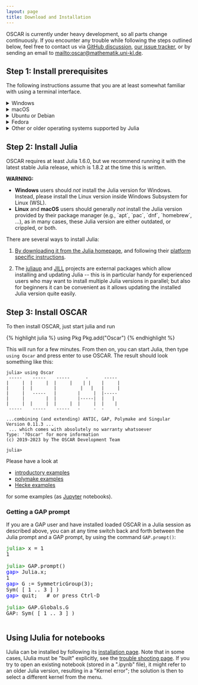 ```yaml
---
layout: page
title: Download and Installation
---
```


OSCAR is currently under heavy development, so all parts
change continuously. If you encounter any trouble while following
the steps outlined below, feel free to contact us via
[GitHub discussion](https://github.com/oscar-system/Oscar.jl/discussions),
[our issue tracker](https://github.com/oscar-system/Oscar.jl/issues),
or by sending an email to <mailto:oscar@mathematik.uni-kl.de>.


## Step 1: Install prerequisites

The following instructions assume that you are at least somewhat familiar with using a
terminal interface.

<div class="clickdesc">

<details>
<summary>
Windows
</summary>
Please install Windows Subsystem for Linux (WSL) following the <a href="https://learn.microsoft.com/en-us/windows/wsl/install">official instructions</a>. You should now have an App "Ubuntu" in your start menu (run "explorer.exe ." in the Ubuntu terminal to open the current folder in the Windows File Explorer). You can now follow the instructions for <em><a href="#install-ubuntu">Ubuntu</a></em>. 
</details>

<details>
<summary>
macOS
</summary>
If you are using macOS 10.12 or newer, you need to install the Xcode command
line tools, as explained in the following instructions.
<ol>
<li>Launch a Terminal and copy and paste the command <code>xcode-select --install</code>, then press enter.</li>
<li>A window will appear asking you: <q>The xcode-select command requires
the command line developer tools. Would you like to install the tools
now?</q>. Confirm this by clicking <q>Install</q>.</li>
<li>Wait for this to complete; it needs to download about 130 MB of data.</li>
<li>You can verify that everything worked verifying the
<code>/Library/Developer/CommandLineTools/usr/bin/</code> exists and
contains executables such as <code>clang</code> and <code>clang++</code>,
the C and C++ compiler.</li>
</ol>
</details>

<details id="install-ubuntu">
<summary>
Ubuntu or Debian
</summary>
If you are using Ubuntu 18.04 "Bionic" or newer, or Debian 10 "Buster" or newer, proceed as follows:
Enter these commands into a terminal (this will prompt for your password
and requires that you have permissions to administer your computer).
{% highlight bash %}
sudo apt-get update
sudo apt-get install build-essential
{% endhighlight %}
</details>

<details>
<summary>
Fedora
</summary>
If you are using Fedora 28 or newer,
enter the following commands into a terminal (this will prompt for your password
and requires that you have permissions to administer your computer).
{% highlight bash %}
sudo dnf install gcc-c++ make
{% endhighlight %}
</details>

<details>
<summary>
Other or older operating systems supported by Julia
</summary>
We do not provided official support for other such systems at this time. But
if you wish to try anyway, you will need to install at least GNU make, and a
fairly recent C++ compiler supporting the C++17 standard.
Suitable compilers include
<ul>
<li>GNU C/C++ compiler (gcc) version 7 or newer,</li>
<li>Clang C/C++ compiler version 5 or newer,</li>
<li>Intel C/C++ Compiler (icc) version 19.0 or newer.</li>
</ul>
</details>

</div>

## Step 2: Install Julia

OSCAR requires at least Julia 1.6.0, but we recommend running it with the latest stable Julia release,
which is 1.8.2 at the time this is written.

<div class="message">
   <strong>WARNING:</strong>
   <ul>
   <li>
   <strong>Windows</strong> users should <em>not</em> install the Julia version for Windows.
   Instead, please install the Linux version inside Windows Subsystem for Linux (WSL).
   </li>
   <li>
   <strong>Linux</strong> and <strong>macOS</strong> users should generally <em>not</em> install the Julia version
   provided by their package manager (e.g., `apt`, `pac`, `dnf`, `homebrew`, ...), as in many cases,
   these Julia version are either outdated, or crippled, or both.
   </li>
   </ul>
</div>


There are several ways to install Julia:

1. [By downloading it from the Julia homepage](https://julialang.org/downloads/),
and following their [platform specific instructions](https://julialang.org/downloads/platform/).

2. The [juliaup](https://github.com/JuliaLang/juliaup) and
   [JILL](https://github.com/johnnychen94/jill.py) projects are
   external packages which allow installing and updating Julia -- this is
   in particular handy for experienced users who may want to install
   multiple Julia versions in parallel; but also for beginners it can be
   convenient as it allows updating the installed Julia version quite
   easily.

## Step 3: Install OSCAR

To then install OSCAR, just start julia and run

{% highlight julia %}
using Pkg
Pkg.add("Oscar")
{% endhighlight %}

This will run for a few minutes. From then on, you can start Julia, then type `using Oscar`
and press enter to use OSCAR. The result should look something like this:

```
julia> using Oscar
 -----    -----    -----      -      -----
|     |  |     |  |     |    | |    |     |
|     |  |        |         |   |   |     |
|     |   -----   |        |     |  |-----
|     |        |  |        |-----|  |   |
|     |  |     |  |     |  |     |  |    |
 -----    -----    -----   -     -  -     -

...combining (and extending) ANTIC, GAP, Polymake and Singular
Version 0.11.3 ...
 ... which comes with absolutely no warranty whatsoever
Type: '?Oscar' for more information
(c) 2019-2023 by The OSCAR Development Team

julia>
```

Please have a look at

  - [introductory examples](https://www.oscar-system.org/example/)
  - [polymake examples](https://github.com/micjoswig/oscar-notebooks)
  - [Hecke examples](https://github.com/thofma/HeckeTutorials.jl)

for some examples (as [Jupyter](https://jupyter.org/) notebooks).


### Getting a GAP prompt

If you are a GAP user and have installed loaded OSCAR in a Julia session as
described above, you can at any time switch back and forth between the Julia prompt
and a GAP prompt, by using the command `GAP.prompt()`:

<pre>
<span style="color: green">julia></span> x = 1
1

<span style="color: green">julia></span> GAP.prompt()
<span style="color: blue">gap></span> Julia.x;
1
<span style="color: blue">gap></span> G := SymmetricGroup(3);
Sym( [ 1 .. 3 ] )
<span style="color: blue">gap></span> quit;   # or press Ctrl-D

<span style="color: green">julia></span> GAP.Globals.G
GAP: Sym( [ 1 .. 3 ] )

</pre>



## Using IJulia for notebooks

IJulia can be installed by following its
[installation page](https://julialang.github.io/IJulia.jl/stable/manual/installation/).
Note that in some cases, IJulia must be "built" explicitly, see
the [trouble shooting page](https://julialang.github.io/IJulia.jl/stable/manual/troubleshooting/).
If you try to open an existing notebook (stored in a ".ipynb" file), it might refer to an
older Julia version, resulting in a "Kernel error"; the solution is then to select
a different kernel from the menu.
